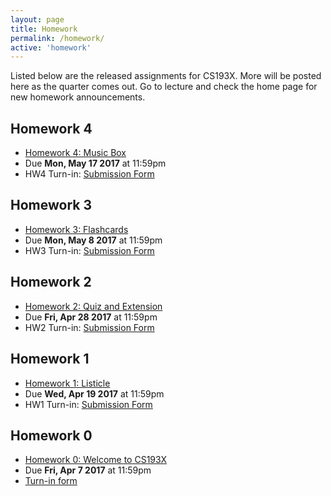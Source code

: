 ```yaml
---
layout: page
title: Homework
permalink: /homework/
active: 'homework'
---
```


Listed below are the released assignments for CS193X. More will be posted here as the quarter comes out. Go to lecture and check the home page for new homework announcements.

## Homework 4
- [Homework 4: Music Box](4-musicbox)
- Due **Mon, May 17 2017** at 11:59pm
- HW4 Turn-in: [Submission Form](https://goo.gl/forms/9DvS1MGo8J3JLInN2)

## Homework 3
- [Homework 3: Flashcards](3-flashcards)
- Due **Mon, May 8 2017** at 11:59pm
- HW3 Turn-in: [Submission Form](https://goo.gl/forms/mijI69Hxz3Fh2NQY2)

## Homework 2
- [Homework 2: Quiz and Extension](2-quiz-ext)
- Due **Fri, Apr 28 2017** at 11:59pm
- HW2 Turn-in: [Submission Form](https://goo.gl/forms/p10BEbVMZ1ODqZn03)

## Homework 1
- [Homework 1: Listicle](1-listicle)
- Due **Wed, Apr 19 2017** at 11:59pm
- HW1 Turn-in: [Submission Form](https://goo.gl/forms/lK8Me9DqLTWtEOZA3)

## Homework 0
- [Homework 0: Welcome to CS193X](0-welcome)
- Due **Fri, Apr 7 2017** at 11:59pm
- [Turn-in form](https://goo.gl/forms/Kqa1m2MgYNC6MQjm1)
